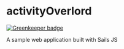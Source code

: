 # activityOverlord

[![Greenkeeper badge](https://badges.greenkeeper.io/PatNeedham/activityOverlord.svg)](https://greenkeeper.io/)

A sample web application built with Sails JS
